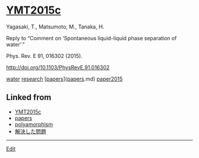 # [YMT2015c](YMT2015c.md)

Yagasaki, T., Matsumoto, M., Tanaka, H.

Reply to “Comment on ‘Spontaneous liquid-liquid phase separation of water’ ”

Phys. Rev. E 91, 016302 (2015).

http://doi.org/10.1103/PhysRevE.91.016302



[water](water.md) [research](research.md) [[papers](papers.md)]([papers](papers.md).md) [paper2015](paper2015.md) 


## Linked from

* [YMT2015c](YMT2015c.md)
* [papers](papers.md)
* [polyamorphism](polyamorphism.md)
* [解決した問題](解決した問題.md)


----
[Edit](https://github.com/vitroid/vitroid.github.io/edit/master/MD/YMT2015c.md)
